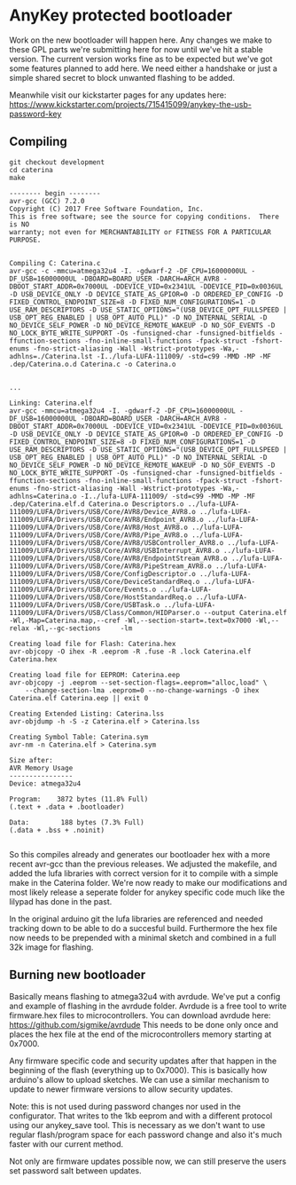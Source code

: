 # AnyKey protected bootloader

Work on the new bootloader will happen here. Any changes we make to these GPL parts we're submitting here for now until we've hit a stable
version. The current version works fine as to be expected but we've got some features planned to add here.
We need either a handshake or just a simple shared secret to block unwanted flashing to be added.

Meanwhile visit our kickstarter pages for any updates here:
https://www.kickstarter.com/projects/715415099/anykey-the-usb-password-key


## Compiling 

```
git checkout development
cd caterina
make

-------- begin --------
avr-gcc (GCC) 7.2.0
Copyright (C) 2017 Free Software Foundation, Inc.
This is free software; see the source for copying conditions.  There is NO
warranty; not even for MERCHANTABILITY or FITNESS FOR A PARTICULAR PURPOSE.


Compiling C: Caterina.c
avr-gcc -c -mmcu=atmega32u4 -I. -gdwarf-2 -DF_CPU=16000000UL -DF_USB=16000000UL -DBOARD=BOARD_USER -DARCH=ARCH_AVR8 -DBOOT_START_ADDR=0x7000UL -DDEVICE_VID=0x2341UL -DDEVICE_PID=0x0036UL -D USB_DEVICE_ONLY -D DEVICE_STATE_AS_GPIOR=0 -D ORDERED_EP_CONFIG -D FIXED_CONTROL_ENDPOINT_SIZE=8 -D FIXED_NUM_CONFIGURATIONS=1 -D USE_RAM_DESCRIPTORS -D USE_STATIC_OPTIONS="(USB_DEVICE_OPT_FULLSPEED | USB_OPT_REG_ENABLED | USB_OPT_AUTO_PLL)" -D NO_INTERNAL_SERIAL -D NO_DEVICE_SELF_POWER -D NO_DEVICE_REMOTE_WAKEUP -D NO_SOF_EVENTS -D NO_LOCK_BYTE_WRITE_SUPPORT -Os -funsigned-char -funsigned-bitfields -ffunction-sections -fno-inline-small-functions -fpack-struct -fshort-enums -fno-strict-aliasing -Wall -Wstrict-prototypes -Wa,-adhlns=./Caterina.lst -I../lufa-LUFA-111009/ -std=c99 -MMD -MP -MF .dep/Caterina.o.d Caterina.c -o Caterina.o


...

Linking: Caterina.elf
avr-gcc -mmcu=atmega32u4 -I. -gdwarf-2 -DF_CPU=16000000UL -DF_USB=16000000UL -DBOARD=BOARD_USER -DARCH=ARCH_AVR8 -DBOOT_START_ADDR=0x7000UL -DDEVICE_VID=0x2341UL -DDEVICE_PID=0x0036UL -D USB_DEVICE_ONLY -D DEVICE_STATE_AS_GPIOR=0 -D ORDERED_EP_CONFIG -D FIXED_CONTROL_ENDPOINT_SIZE=8 -D FIXED_NUM_CONFIGURATIONS=1 -D USE_RAM_DESCRIPTORS -D USE_STATIC_OPTIONS="(USB_DEVICE_OPT_FULLSPEED | USB_OPT_REG_ENABLED | USB_OPT_AUTO_PLL)" -D NO_INTERNAL_SERIAL -D NO_DEVICE_SELF_POWER -D NO_DEVICE_REMOTE_WAKEUP -D NO_SOF_EVENTS -D NO_LOCK_BYTE_WRITE_SUPPORT -Os -funsigned-char -funsigned-bitfields -ffunction-sections -fno-inline-small-functions -fpack-struct -fshort-enums -fno-strict-aliasing -Wall -Wstrict-prototypes -Wa,-adhlns=Caterina.o -I../lufa-LUFA-111009/ -std=c99 -MMD -MP -MF .dep/Caterina.elf.d Caterina.o Descriptors.o ../lufa-LUFA-111009/LUFA/Drivers/USB/Core/AVR8/Device_AVR8.o ../lufa-LUFA-111009/LUFA/Drivers/USB/Core/AVR8/Endpoint_AVR8.o ../lufa-LUFA-111009/LUFA/Drivers/USB/Core/AVR8/Host_AVR8.o ../lufa-LUFA-111009/LUFA/Drivers/USB/Core/AVR8/Pipe_AVR8.o ../lufa-LUFA-111009/LUFA/Drivers/USB/Core/AVR8/USBController_AVR8.o ../lufa-LUFA-111009/LUFA/Drivers/USB/Core/AVR8/USBInterrupt_AVR8.o ../lufa-LUFA-111009/LUFA/Drivers/USB/Core/AVR8/EndpointStream_AVR8.o ../lufa-LUFA-111009/LUFA/Drivers/USB/Core/AVR8/PipeStream_AVR8.o ../lufa-LUFA-111009/LUFA/Drivers/USB/Core/ConfigDescriptor.o ../lufa-LUFA-111009/LUFA/Drivers/USB/Core/DeviceStandardReq.o ../lufa-LUFA-111009/LUFA/Drivers/USB/Core/Events.o ../lufa-LUFA-111009/LUFA/Drivers/USB/Core/HostStandardReq.o ../lufa-LUFA-111009/LUFA/Drivers/USB/Core/USBTask.o ../lufa-LUFA-111009/LUFA/Drivers/USB/Class/Common/HIDParser.o --output Caterina.elf -Wl,-Map=Caterina.map,--cref -Wl,--section-start=.text=0x7000 -Wl,--relax -Wl,--gc-sections     -lm

Creating load file for Flash: Caterina.hex
avr-objcopy -O ihex -R .eeprom -R .fuse -R .lock Caterina.elf Caterina.hex

Creating load file for EEPROM: Caterina.eep
avr-objcopy -j .eeprom --set-section-flags=.eeprom="alloc,load" \
	--change-section-lma .eeprom=0 --no-change-warnings -O ihex Caterina.elf Caterina.eep || exit 0

Creating Extended Listing: Caterina.lss
avr-objdump -h -S -z Caterina.elf > Caterina.lss

Creating Symbol Table: Caterina.sym
avr-nm -n Caterina.elf > Caterina.sym

Size after:
AVR Memory Usage
----------------
Device: atmega32u4

Program:    3872 bytes (11.8% Full)
(.text + .data + .bootloader)

Data:        188 bytes (7.3% Full)
(.data + .bss + .noinit)


```

So this compiles already and generates our bootloader hex with a more recent avr-gcc than the previous releases.
We adjusted the makefile, and added the lufa libraries with correct version for it to compile with a simple make in the Caterina folder.
We're now ready to make our modifications and most likely release a seperate folder for anykey specific code much like the lilypad has done in the past.

In the original arduino git the lufa libraries are referenced and needed tracking down to be able to do a succesful build.
Furthermore the hex file now needs to be prepended with a minimal sketch and combined in a full 32k image for flashing.

## Burning new bootloader
Basically means flashing to atmega32u4 with avrdude. We've put a config and example of flashing in the avrdude folder. 
Avrdude is a free tool to write firmware.hex files to microcontrollers.
You can download avrdude here: https://github.com/sigmike/avrdude
This needs to be done only once and places the hex file at the end of the microcontrollers memory starting at 0x7000.

Any firmware specific code and security updates after that happen in the beginning of the flash (everything up to 0x7000).
This is basically how arduino's allow to upload sketches. We can use a similar mechanism to update to newer firmware versions to allow security updates.

Note: this is not used during password changes nor used in the configurator. 
That writes to the 1kb eeprom and with a different protocol using our anykey_save tool. This is necessary as we don't
want to use regular flash/program space for each password change and also it's much faster with our current method.

Not only are firmware updates possible now, we can still preserve the users set password salt between updates.

